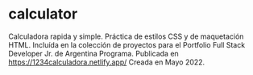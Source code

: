 # calculator
Calculadora rapida y simple.
Práctica de estilos CSS y de maquetación HTML.
Incluída en la colección de proyectos para el Portfolio Full Stack Developer Jr. de Argentina Programa.
Publicada en https://1234calculadora.netlify.app/
Creada en Mayo 2022.
